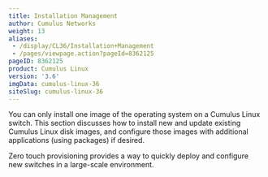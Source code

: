 ```yaml
---
title: Installation Management
author: Cumulus Networks
weight: 13
aliases:
 - /display/CL36/Installation+Management
 - /pages/viewpage.action?pageId=8362125
pageID: 8362125
product: Cumulus Linux
version: '3.6'
imgData: cumulus-linux-36
siteSlug: cumulus-linux-36
---
```

You can only install one image of the operating system on a Cumulus
Linux switch. This section discusses how to install new and update
existing Cumulus Linux disk images, and configure those images with
additional applications (using packages) if desired.

Zero touch provisioning provides a way to quickly deploy and configure
new switches in a large-scale environment.
